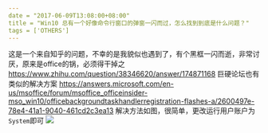 ```yaml
---
date = "2017-06-09T13:08:00+08:00"
title = "Win10 总有一个好像命令行窗口的弹窗一闪而过，怎么找到到底是什么问题？"
tags = ['OTHERS']
---
```


这是一个来自知乎的问题，不幸的是我貌似也遇到了，有个黑框一闪而逝，非常讨厌，原来是office的锅，必须得干掉之
<https://www.zhihu.com/question/38346620/answer/174871168>
巨硬论坛也有类似的解决方案
<https://answers.microsoft.com/en-us/msoffice/forum/msoffice_officeinsider-mso_win10/officebackgroundtaskhandlerregistration-flashes-a/2600497e-78e4-41a1-9040-461cd2c3ea13>
解决方法如图，很简单，更改运行用户账户为`System`即可
![](~/13-11-11.jpg)
